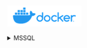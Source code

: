 
![](./Assets/docker-logo.png)


<details><summary>MSSQL</summary>

<br/>

A volume can be attached on the Microsoft SQL Server too, as described on the [Microsoft Documentation](https://learn.microsoft.com/en-us/sql/linux/sql-server-linux-docker-container-deployment?view=sql-server-ver15&pivots=cs1-bash#persist):

Using the above command to mount four folders of the container to a host directory and use a data volume container:

```ps
docker run 
--name container-name 
--env 'ACCEPT_EULA=Y' 
--env 'SA_PASSWORD=password' 
--publish 1433:1433 
--volume <VOLUME>:/var/opt/mssql 
--volume='C:\Docker\Containers\SQL Server\Data\':/var/opt/mssql/data 
--volume='C:\Docker\Containers\SQL Server\Log\':/var/opt/mssql/log 
--volume='C:\Docker\Containers\SQL Server\Secrets\':/var/opt/mssql/secrets 
--volume='C:\Docker\Containers\SQL Server\Tmp\':/tmp 
--detach mcr.microsoft.com/mssql/server
```

Example:

```ps
docker run --name mssql-container --env 'ACCEPT_EULA=Y' --env 'SA_PASSWORD=!1q@2w#3e%5t' --publish 1433:1433 --volume mssql-volume:/var/opt/mssql --volume='C:\Docker\Containers\SQL Server\Data\':/var/opt/mssql/data --volume='C:\Docker\Containers\SQL Server\Log\':/var/opt/mssql/log --volume='C:\Docker\Containers\SQL Server\Secrets\':/var/opt/mssql/secrets --volume='C:\Docker\Containers\SQL Server\Tmp\':/tmp --detach mcr.microsoft.com/mssql/server
```

### Container

![](./Assets/asset001.png)

![](./Assets/asset002.png)

### Volume

![](./Assets/asset003.png)

![](./Assets/asset004.png)

![](./Assets/asset005.png)

</details>
